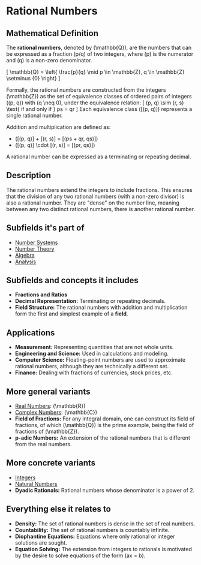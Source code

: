 # Rational Numbers

## Mathematical Definition

The **rational numbers**, denoted by \(\mathbb{Q}\), are the numbers that can be expressed as a fraction \(p/q\) of two integers, where \(p\) is the numerator and \(q\) is a non-zero denominator.

\[ \mathbb{Q} = \left\{ \frac{p}{q} \mid p \in \mathbb{Z}, q \in \mathbb{Z} \setminus \{0\} \right\} \]

Formally, the rational numbers are constructed from the integers \(\mathbb{Z}\) as the set of equivalence classes of ordered pairs of integers \((p, q)\) with \(q \neq 0\), under the equivalence relation:
\[ (p, q) \sim (r, s) \text{ if and only if } ps = qr \]
Each equivalence class \([(p, q)]\) represents a single rational number.

Addition and multiplication are defined as:
*   \([(p, q)] + [(r, s)] = [(ps + qr, qs)]\)
*   \([(p, q)] \cdot [(r, s)] = [(pr, qs)]\)

A rational number can be expressed as a terminating or repeating decimal.

## Description

The rational numbers extend the integers to include fractions. This ensures that the division of any two rational numbers (with a non-zero divisor) is also a rational number. They are "dense" on the number line, meaning between any two distinct rational numbers, there is another rational number.

## Subfields it's part of

*   [Number Systems](./)
*   [Number Theory](../../../05_Number_Theory/)
*   [Algebra](../../../01_Algebra/)
*   [Analysis](../../../02_Analysis/)

## Subfields and concepts it includes

*   **Fractions and Ratios**
*   **Decimal Representation:** Terminating or repeating decimals.
*   **Field Structure:** The rational numbers with addition and multiplication form the first and simplest example of a **field**.

## Applications

*   **Measurement:** Representing quantities that are not whole units.
*   **Engineering and Science:** Used in calculations and modeling.
*   **Computer Science:** Floating-point numbers are used to approximate rational numbers, although they are technically a different set.
*   **Finance:** Dealing with fractions of currencies, stock prices, etc.

## More general variants

*   [Real Numbers](./Real_Numbers.md): \(\mathbb{R}\)
*   [Complex Numbers](./Complex_Numbers.md): \(\mathbb{C}\)
*   **Field of Fractions:** For any integral domain, one can construct its field of fractions, of which \(\mathbb{Q}\) is the prime example, being the field of fractions of \(\mathbb{Z}\).
*   **p-adic Numbers:** An extension of the rational numbers that is different from the real numbers.

## More concrete variants

*   [Integers](./Integers.md)
*   [Natural Numbers](./Natural_Numbers.md)
*   **Dyadic Rationals:** Rational numbers whose denominator is a power of 2.

## Everything else it relates to

*   **Density:** The set of rational numbers is dense in the set of real numbers.
*   **Countability:** The set of rational numbers is countably infinite.
*   **Diophantine Equations:** Equations where only rational or integer solutions are sought.
*   **Equation Solving:** The extension from integers to rationals is motivated by the desire to solve equations of the form \(ax = b\).

